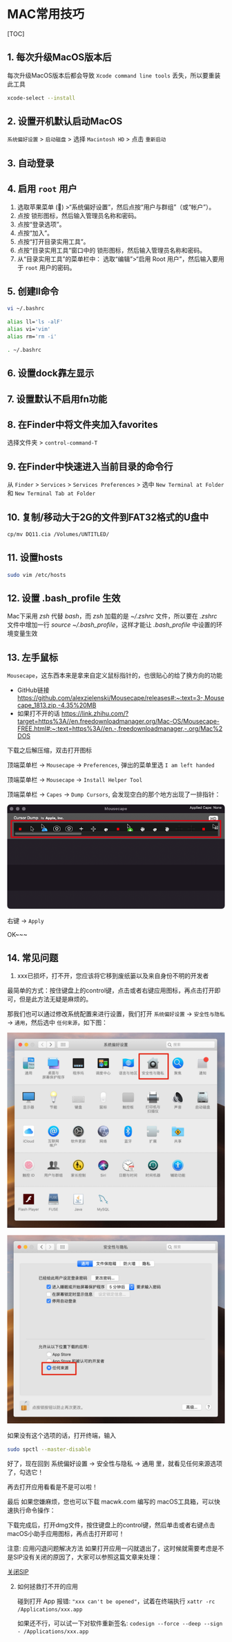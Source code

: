 # MAC常用技巧

[TOC]

## 1. 每次升级MacOS版本后

每次升级MacOS版本后都会导致 `Xcode command line tools` 丢失，所以要重装此工具

```sh
xcode-select --install
```

## 2. 设置开机默认启动MacOS

`系统偏好设置` > `启动磁盘` > 选择 `Macintosh HD` > 点击 `重新启动`

## 3. 自动登录

## 4. 启用 ```root``` 用户

1. 选取苹果菜单 () >“系统偏好设置”，然后点按“用户与群组”（或“帐户”）。
2. 点按 锁形图标，然后输入管理员名称和密码。
3. 点按“登录选项”。
4. 点按“加入”。
5. 点按“打开目录实用工具”。
6. 点按“目录实用工具”窗口中的 锁形图标，然后输入管理员名称和密码。
7. 从“目录实用工具”的菜单栏中：
 选取“编辑”>“启用 Root 用户”，然后输入要用于 ```root``` 用户的密码。

## 5. 创建ll命令

```sh
vi ~/.bashrc
```

```sh
alias ll='ls -alF'
alias vi='vim'
alias rm='rm -i'
```

```sh
. ~/.bashrc
```

## 6. 设置dock靠左显示


## 7. 设置默认不启用fn功能

## 8. 在Finder中将文件夹加入favorites

选择文件夹 > ```control-command-T```

## 9. 在Finder中快速进入当前目录的命令行

从 ```Finder``` > ```Services``` > ```Services Preferences``` > 选中 ```New Terminal at Folder``` 和 ```New Terminal Tab at Folder```

## 10. 复制/移动大于2G的文件到FAT32格式的U盘中

```sh
cp/mv DQ11.cia /Volumes/UNTITLED/
```

## 11. 设置hosts

```sh
sudo vim /etc/hosts
```

## 12. 设置 .bash_profile 生效

Mac下采用 *zsh* 代替 *bash*，而 *zsh* 加载的是 *~/.zshrc* 文件，所以要在 *.zshrc* 文件中增加一行 *source ~/.bash_profile*，这样才能让 *.bash_profile* 中设置的环境变量生效

## 13. 左手鼠标

`Mousecape`，这东西本来是拿来自定义鼠标指针的，也很贴心的给了换方向的功能

- GitHub链接
<https://github.com/alexzielenski/Mousecape/releases#:~:text=3-,Mousecape_1813.zip,-4.35%20MB>
- 如果打不开的话
<https://link.zhihu.com/?target=https%3A//en.freedownloadmanager.org/Mac-OS/Mousecape-FREE.html#:~:text=https%3A//en.-,freedownloadmanager,-.org/Mac%2DOS>

下载之后解压缩，双击打开图标

顶端菜单栏 -> `Mousecape` -> `Preferences`, 弹出的菜单里选 `I am left handed`

顶端菜单栏 -> `Mousecape` -> `Install Helper Tool`

顶端菜单栏 -> `Capes` -> `Dump Cursors`, 会发现空白的那个地方出现了一排指针：

![CursorDump](CursorDump.png)

右键 -> `Apply`

OK~~~


## 14. 常见问题

1. xxx已损坏，打不开，您应该将它移到废纸篓以及来自身份不明的开发者

最简单的方式：按住键盘上的control键，点击或者右键应用图标，再点击打开即可，但是此方法无疑是麻烦的。

那我们也可以通过修改系统配置来进行设置，我们打开 `系统偏好设置` -> `安全性与隐私` -> `通用`，然后选中 `任何来源`，如下图：

![常见问题1-1](常见问题1-1.jpg)

![常见问题1-2](常见问题1-2.jpg)

如果没有这个选项的话，打开终端，输入

```sh
sudo spctl --master-disable
```

好了，现在回到 系统偏好设置 -> 安全性与隐私 -> 通用 里，就看见任何来源选项了，勾选它！

再去打开应用看看是不是可以啦！

最后
如果您嫌麻烦，您也可以下载 macwk.com 编写的 macOS工具箱，可以快速执行命令操作：

下载完成后，打开dmg文件，按住键盘上的control键，然后单击或者右键点击macOS小助手应用图标，再点击打开即可！

注意: 应用闪退问题解决方法
如果打开应用一闪就退出了，这时候就需要考虑是不是SIP没有关闭的原因了，大家可以参照这篇文章来处理：

[关闭SIP](https://www.macwk.com/article/sipmac)

2. 如何拯救打不开的应用

   碰到打开 App 报错: `"xxx can't be opened"`，试着在终端执行 `xattr -rc /Applications/xxx.app`

   如果还不行，可以试一下对软件重新签名: `codesign --force --deep --sign - /Applications/xxx.app`
